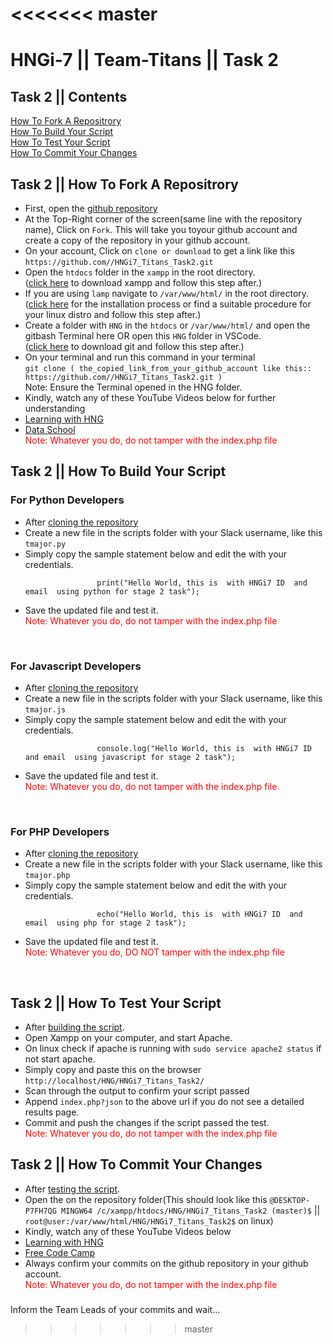 <<<<<<< master
=======
<h1> HNGi-7 || Team-Titans || Task 2</h1>

<h2>Task 2 || Contents</h2>
    <a href='#clone_a_repo'>How To Fork A Repositrory</a><br/>
    <a href='#build_your_script'>How To Build Your Script</a><br/>
    <a href='#test_your_script'>How To Test Your Script</a><br/>
    <a href='#commit_your_changes'>How To Commit Your Changes</a><br/>

<h3></h3>

<h2 id='clone_a_repo'>Task 2 || How To Fork A Repositrory</h2>
    <p>
        <ul>
            <li>
               First, open the <a href='https://github.com/team-titians/HNGi7_Titans_Task2'>github repository</a>
            </li>
            <li>
               At the Top-Right corner of the screen(same line with the repository name), Click on <code>Fork</code>. This will take you toyour github account and create a copy of the repository in your github account.
            </li>
            <li>
               On your account, Click on <code>clone or download</code> to get a link like this <code>https://github.com/<your_github_username>/HNGi7_Titans_Task2.git</code>
            </li>
            <li>
                Open the <code>htdocs</code> folder in the <code>xampp</code> in the root directory.<br/>
                (<a href='https://www.apachefriends.org/download.html'>click here</a> to download xampp and follow this step after.)
            </li>
            <li>
                If you are using <code>lamp</code> navigate to <code>/var/www/html/</code> in the root  directory.<br/>
                (<a href='https://www.digitalocean.com/community/tutorials/how-to-install-linux-apache-mysql-php-lamp-stack-ubuntu-18-04'>click here</a> for the installation process
                or find a suitable procedure for your linux distro and follow this step after.)
            </li>
            <li>
               Create a folder with <code>HNG</code> in the <code>htdocs</code> or <code>/var/www/html/</code> and open the gitbash Terminal here OR open this <code>HNG</code> folder in VSCode.<br/>
               (<a href='https://git-scm.com/downloads'>click here</a> to download git and follow this step after.)
            </li>
            <li>
               On your terminal and run this command in your terminal <br/>
               <code>git clone ( the_copied_link_from_your_github_account like this:: https://github.com/<your_github_username>/HNGi7_Titans_Task2.git )</code><br/>
               Note: Ensure the Terminal opened in the HNG folder.
            </li>
            <li>
               Kindly, watch any of these YouTube Videos below for further understanding
            </li>
            <li>
                <a href='https://www.youtube.com/watch?v=cJqyFmIEu1M'>Learning with HNG</a>
            </li>
            <li>
               <a href='https://www.youtube.com/watch?v=f5grYMXbAV0'>Data School</a>
            </li>
            <span style="color:red">Note: Whatever you do, do not tamper with the index.php file</span>
        </ul>  
    </p>

<h3></h3>


<h2 id='build_your_script'>Task 2 || How To Build Your Script</h2>
    <h3>For Python Developers</h3>
    <p>
        <ul>
            <li>
                After <a href='#clone_a_repo'>cloning the repository</a> 
            </li>
            <li>
                Create a new file in the scripts folder with your Slack username, like this <code>tmajor.py</code>
            </li>
            <li>
                Simply copy the sample statement below a<code></code>nd edit the <code><words in here></code> with your credentials.
            </li>
            <code>
                print("Hello World, this is <your full name> with HNGi7 ID <HNG ID number> and email <email address> using python for stage 2 task");
            </code>
            <li>Save the updated file and test it.</li>
            <span style="color:red">Note: Whatever you do, do not tamper with the index.php file</span>
        </ul>  
    </p>
    <br/>
    <h3>For Javascript Developers</h3>
    <p>
        <ul>
            <li>
                After <a href='#clone_a_repo'>cloning the repository</a> 
            </li>
            <li>
                Create a new file in the scripts folder with your Slack username, like this <code>tmajor.js</code>
            </li>
            <li>
                Simply copy the sample statement below and edit the <code><words in here></code> with your credentials.
            </li>
            <code>
                console.log("Hello World, this is <your full name> with HNGi7 ID <HNG ID number> and email <email address> using javascript for stage 2 task");
            </code>
            <li>Save the updated file and test it.</li>
            <span style="color:red">Note: Whatever you do, do not tamper with the index.php file</span>
        </ul>  
    </p>
    <br/>
    <h3>For PHP Developers</h3>
    <p>
        <ul>
            <li>
                After <a href='#clone_a_repo'>cloning the repository</a> 
            </li>
            <li>
                Create a new file in the scripts folder with your Slack username, like this <code>tmajor.php</code>
            </li>
            <li>
                Simply copy the sample statement below and edit the <code><words in here></code> with your credentials.
            </li>
            <code>
                echo("Hello World, this is <your full name> with HNGi7 ID <HNG ID number> and email <email address> using php for stage 2 task");
            </code>
            <li>Save the updated file and test it.</li>
            <span style="color:red">Note: Whatever you do, DO NOT tamper with the index.php file</span>
        </ul>  
    </p><br/>

<h3></h3>

<h2 id='test_your_script'>Task 2 || How To Test Your Script</h2>
    <p>
        <ul>
            <li>
                After <a href='#build_your_script'>building the script</a>. 
            </li>
            <li>
               Open Xampp on your computer, and start Apache.
            </li>
            <li>
               On linux check if apache is running with <code>sudo service apache2 status</code> if not start apache.
            </li>
            <li>
                Simply copy and paste this on the browser <code>http://localhost/HNG/HNGi7_Titans_Task2/ </code>
            </li>
            <li>
                Scan through the output to confirm your script passed
            </li>
            <li>
                Append <code>index.php?json</code> to the above url if you do not see a detailed results page.
            </li>
            <li>Commit and push the changes if the script passed the test.</li>
            <span style="color:red">Note: Whatever you do, do not tamper with the index.php file</span>
        </ul>  
    </p>

<h3></h3>

<h2 id='commit_your_changes'>Task 2 || How To Commit Your Changes</h2>
    <p>
        <ul>
            <li>
                After <a href='#test_your_script'>testing the script</a>. 
            </li>
            <li>
               Open the on the repository folder(This should look like this
               <code><your_PC_name>@DESKTOP-P7FH7QG MINGW64 /c/xampp/htdocs/HNG/HNGi7_Titans_Task2 (master)$</code> ||
               <code>root@user:/var/www/html/HNG/HNGi7_Titans_Task2$</code> on linux)
            </li>
            <li>
               Kindly, watch any of these YouTube Videos below
            </li>
            <li>
                <a href='https://www.youtube.com/watch?v=cJqyFmIEu1M'>Learning with HNG</a>
            </li>
            <li>
               <a href='https://www.youtube.com/watch?v=JXM7MO2GgGg&vl=id'>Free Code Camp</a>
            </li>
            <li>Always confirm your commits on the github repository in your github account.</li>
            <span style="color:red">Note: Whatever you do, do not tamper with the index.php file</span>
        </ul>  
    </p>

<h3></h3>

Inform the Team Leads of your commits and wait...

>>>>>>> master
